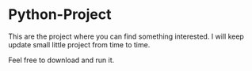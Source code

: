 # Python-Project

This are the project where you can find something interested. I will keep update small little project from time to time.

Feel free to download and run it.
